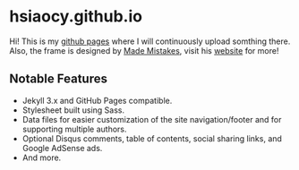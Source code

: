 # hsiaocy.github.io

Hi! This is my [github pages](https://hsiaocy.github.io) where I will continuously upload somthing there. 
Also, the frame is designed by [Made Mistakes](http://mademistakes.com), visit his [website](http://mmistakes.github.io/skinny-bones-jekyll/) for more!


## Notable Features

* Jekyll 3.x and GitHub Pages compatible.
* Stylesheet built using Sass.
* Data files for easier customization of the site navigation/footer and for supporting multiple authors.
* Optional Disqus comments, table of contents, social sharing links, and Google AdSense ads.
* And more.
